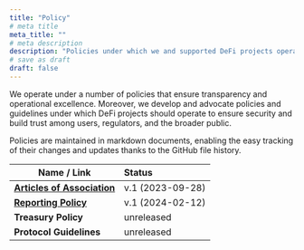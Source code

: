 ```yaml
---
title: "Policy"
# meta title
meta_title: ""
# meta description
description: "Policies under which we and supported DeFi projects operate"
# save as draft
draft: false
---
```


We operate under a number of policies that ensure transparency and operational excellence. Moreover, we develop and advocate policies and guidelines under which DeFi projects should operate to ensure security and build trust among users, regulators, and the broader public.

Policies are maintained in markdown documents, enabling the easy tracking of their changes and updates thanks to the GitHub file history.

| Name / Link                  |  Status |
| ---------------------------- | :---- |
| [**Articles of Association**](../articles-of-association) | v.1 (2023-09-28) |
| [**Reporting Policy**](../reporting-policy)           | v.1  (2024-02-12) |
| **Treasury Policy**          | unreleased |
| **Protocol Guidelines**      | unreleased |
